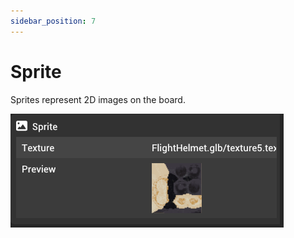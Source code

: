 ```yaml
---
sidebar_position: 7
---
```


# Sprite

Sprites represent 2D images on the board.

![Sprite component](../../../static/img/editor/working-with-entities/sprite.png)
